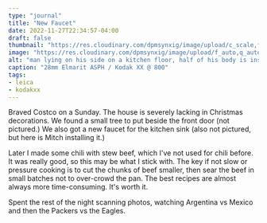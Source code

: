 ```yaml
---
type: "journal"
title: "New Faucet"
date: 2022-11-27T22:34:57-04:00
draft: false
thumbnail: "https://res.cloudinary.com/dpmsynxig/image/upload/c_scale,f_auto,q_auto:good,w_740/v1684723224/2022%20Posts/2022-11-27_new-faucet/2023-01-29_xx-800_01-8-positive.jpg"
image: "https://res.cloudinary.com/dpmsynxig/image/upload/f_auto,q_auto:good/v1684723224/2022%20Posts/2022-11-27_new-faucet/2023-01-29_xx-800_01-8-positive.jpg"
alt: "man lying on his side on a kitchen floor, half of his body is inside of the lower cabinets"
caption: "28mm Elmarit ASPH / Kodak XX @ 800"
tags:
- leica
- kodakxx
---
```


Braved Costco on a Sunday. The house is severely lacking in Christmas decorations. We found a small tree to put beside the front door (not pictured.) We also got a new faucet for the kitchen sink (also not pictured, but here is Mitch installing it.) 

Later I made some chili with stew beef, which I've not used for chili before. It was really good, so this may be what I stick with. The key if not slow or pressure cooking is to cut the chunks of beef smaller, then sear the beef in small batches not to over-crowd the pan. The best recipes are almost always more time-consuming. It's worth it.

Spent the rest of the night scanning photos, watching Argentina vs Mexico and then the Packers vs the Eagles.
